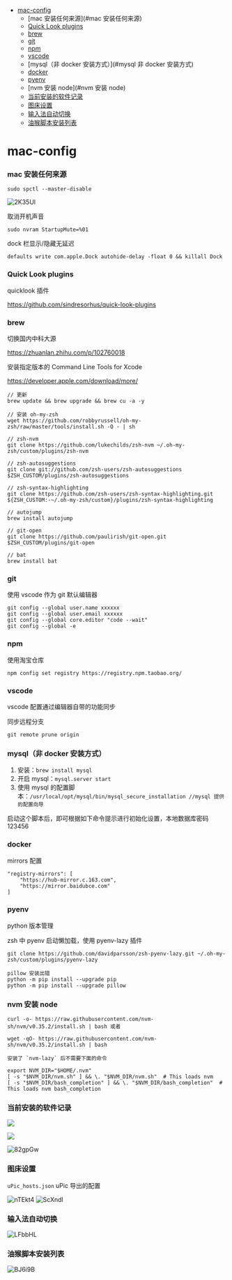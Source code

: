 - [mac-config](#mac-config)
  - [mac 安装任何来源](#mac 安装任何来源)
  - [Quick Look plugins](#quick-look-plugins)
  - [brew](#brew)
  - [git](#git)
  - [npm](#npm)
  - [vscode](#vscode)
  - [mysql（非 docker 安装方式）](#mysql 非 docker 安装方式)
  - [docker](#docker)
  - [pyenv](#pyenv)
  - [nvm 安装 node](#nvm 安装 node)
  - [当前安装的软件记录](#当前安装的软件记录)
  - [图床设置](#图床设置)
  - [输入法自动切换](#输入法自动切换)
  - [油猴脚本安装列表](#油猴脚本安装列表)

# mac-config

### mac 安装任何来源

`sudo spctl --master-disable`

![2K35Ul](https://gitee.com/summer19940609/pic/raw/master/uPic/2K35Ul.png)

取消开机声音

`sudo nvram StartupMute=%01`

dock 栏显示/隐藏无延迟

`defaults write com.apple.Dock autohide-delay -float 0 && killall Dock`

### Quick Look plugins

quicklook 插件

https://github.com/sindresorhus/quick-look-plugins

### brew

切换国内中科大源

https://zhuanlan.zhihu.com/p/102760018

安装指定版本的 Command Line Tools for Xcode

https://developer.apple.com/download/more/

```
// 更新
brew update && brew upgrade && brew cu -a -y

// 安装 oh-my-zsh
wget https://github.com/robbyrussell/oh-my-zsh/raw/master/tools/install.sh -O - | sh

// zsh-nvm
git clone https://github.com/lukechilds/zsh-nvm ~/.oh-my-zsh/custom/plugins/zsh-nvm

// zsh-autosuggestions
git clone git://github.com/zsh-users/zsh-autosuggestions $ZSH_CUSTOM/plugins/zsh-autosuggestions

// zsh-syntax-highlighting
git clone https://github.com/zsh-users/zsh-syntax-highlighting.git ${ZSH_CUSTOM:-~/.oh-my-zsh/custom}/plugins/zsh-syntax-highlighting

// autojump
brew install autojump

// git-open
git clone https://github.com/paulirish/git-open.git $ZSH_CUSTOM/plugins/git-open

// bat
brew install bat
```

### git

使用 vscode 作为 git 默认编辑器

```
git config --global user.name xxxxxx
git config --global user.email xxxxxx
git config --global core.editor "code --wait"
git config --global -e
```

### npm

使用淘宝仓库

```
npm config set registry https://registry.npm.taobao.org/
```

### vscode

vscode 配置通过编辑器自带的功能同步

同步远程分支

```
git remote prune origin
```

### mysql（非 docker 安装方式）

1. 安装：`brew install mysql`
2. 开启 mysql：`mysql.server start`
3. 使用 mysql 的配置脚本：`/usr/local/opt/mysql/bin/mysql_secure_installation //mysql 提供的配置向导`

启动这个脚本后，即可根据如下命令提示进行初始化设置，本地数据库密码 123456

### docker

mirrors 配置

```
"registry-mirrors": [
    "https://hub-mirror.c.163.com",
    "https://mirror.baidubce.com"
]
```

### pyenv

python 版本管理

zsh 中 pyenv 启动懒加载，使用 pyenv-lazy 插件

`git clone https://github.com/davidparsson/zsh-pyenv-lazy.git ~/.oh-my-zsh/custom/plugins/pyenv-lazy`

```
pillow 安装出错
python -m pip install --upgrade pip
python -m pip install --upgrade pillow
```

### nvm 安装 node

```
curl -o- https://raw.githubusercontent.com/nvm-sh/nvm/v0.35.2/install.sh | bash 或者

wget -qO- https://raw.githubusercontent.com/nvm-sh/nvm/v0.35.2/install.sh | bash

安装了 `nvm-lazy` 后不需要下面的命令

export NVM_DIR="$HOME/.nvm"
[ -s "$NVM_DIR/nvm.sh" ] && \. "$NVM_DIR/nvm.sh"  # This loads nvm
[ -s "$NVM_DIR/bash_completion" ] && \. "$NVM_DIR/bash_completion"  # This loads nvm bash_completion

```

### 当前安装的软件记录

![](https://cdn.jsdelivr.net/gh/summer19940609/picture-repo/blog/20210116125851.png)

![](https://cdn.jsdelivr.net/gh/summer19940609/picture-repo/blog/20210116130023.png)

![82gpGw](https://gitee.com/summer19940609/pic/raw/master/uPic/82gpGw.png)

### 图床设置

`uPic_hosts.json` uPic 导出的配置

![nTEkt4](https://gitee.com/summer19940609/pic/raw/master/uPic/nTEkt4.png)
![ScXndl](https://gitee.com/summer19940609/pic/raw/master/uPic/ScXndl.png)

### 输入法自动切换

![LFbbHL](https://gitee.com/summer19940609/pic/raw/master/uPic/LFbbHL.png)

### 油猴脚本安装列表

![BJ6i9B](https://gitee.com/summer19940609/pic/raw/master/uPic/BJ6i9B.png)

